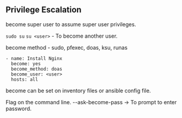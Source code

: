 ## Privilege Escalation

become super user to assume super user privileges.

`sudo su`
`su <user>` - To become another user.  

become method - sudo, pfexec, doas, ksu, runas  

```
- name: Install Nginx
  become: yes
  become_method: doas
  become_user: <user>
  hosts: all
```

become can be set on inventory files or ansible config file.

Flag on the command line. 
--ask-become-pass -> To prompt to enter password. 
